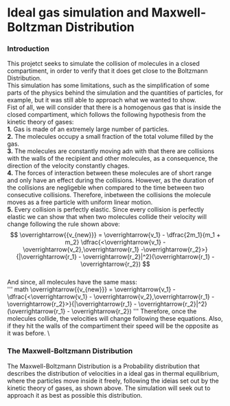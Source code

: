 # Ideal gas simulation and Maxwell-Boltzman Distribution
### Introduction
This projetct seeks to simulate the collision of molecules in a closed compartiment, in order to verify that it does get close to the Boltzmann Distribution. \
This simulation has some limitations, such as the simplification of some parts of the physics behind the simulation and the quantities of particles, for example, but it was still able to approach what we wanted to show. \
Fist of all, we will consider that there is a homogenous gas that is inside the closed compartiment, which follows the following hypothesis from the kinetic theory of gases: \
**1.** Gas is made of an extremely large number of particles. \
**2.** The molecules occupy a small fraction of the total volume filled by the gas. \
**3.** The molecules are constantly moving adn with that there are collisions with the walls of the recipient and other molecules, as a consequence, the direction of the velocity constantly chages.  \
**4.** The forces of interaction between these molecules are of short range and only have an effect during the collisions. However, as the duration of the collisions are negligeble when compared to the time between two consecutive collisions. Therefore, inbetween the collisions the molecule moves as a free particle with uniform linear motion. \
**5.** Every collision is perfectly elastic. 
Since every collision is perfectly elastic we can show that when two molecules collide their velocity will change following the rule shown above: \
$$ \overrightarrow{{v_{new}}} = \overrightarrow{v_1} - \dfrac{2m_1}{m_1 + m_2} \dfrac{<\overrightarrow{v_1} -  \overrightarrow{v_2},\overrightarrow{r_1} -\overrightarrow{r_2}>}{|\overrightarrow{r_1} - \overrightarrow{r_2}|^2}(\overrightarrow{r_1} - \overrightarrow{r_2}) $$ \
And since, all molecules have the same mass: \
''' math \overrightarrow{{v_{new}}} = \overrightarrow{v_1} - \dfrac{<\overrightarrow{v_1} -  \overrightarrow{v_2},\overrightarrow{r_1} -\overrightarrow{r_2}>}{|\overrightarrow{r_1} - \overrightarrow{r_2}|^2}(\overrightarrow{r_1} - \overrightarrow{r_2}) '''
 Therefore, once the molecules collide, the velocities will change following these equations. Also, if they hit the walls of the compartiment their speed will be the opposite as it was before. \
 ### The Maxwell-Boltzmann Distribution
  The Maxwell-Boltzmann Distribution is a Probability distribution that describes the distribution of velocities in a ideal gas in thermal equilibrium, where the particles move inside it freely, following the ideias set out by the kinetic theory of gases, as shown above. The simulation will seek out to approach it as best as possible this distribution. 
